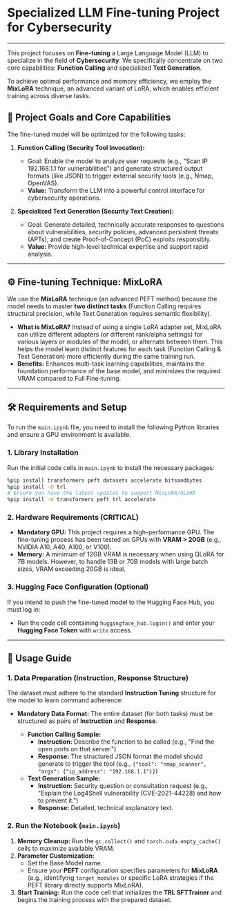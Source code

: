 # Specialized LLM Fine-tuning Project for Cybersecurity

---

This project focuses on **Fine-tuning** a Large Language Model (LLM) to specialize in the field of **Cybersecurity**. We specifically concentrate on two core capabilities: **Function Calling** and specialized **Text Generation**.

To achieve optimal performance and memory efficiency, we employ the **MixLoRA** technique, an advanced variant of LoRA, which enables efficient training across diverse tasks.

## 🎯 Project Goals and Core Capabilities

The fine-tuned model will be optimized for the following tasks:

1.  **Function Calling (Security Tool Invocation):**
    * Goal: Enable the model to analyze user requests (e.g., "Scan IP 192.168.1.1 for vulnerabilities") and generate structured output formats (like JSON) to trigger external security tools (e.g., Nmap, OpenVAS).
    * **Value:** Transform the LLM into a powerful control interface for cybersecurity operations.

2.  **Specialized Text Generation (Security Text Creation):**
    * Goal: Generate detailed, technically accurate responses to questions about vulnerabilities, security policies, advanced persistent threats (APTs), and create Proof-of-Concept (PoC) exploits responsibly.
    * **Value:** Provide high-level technical expertise and support rapid analysis.

---

## ⚙️ Fine-tuning Technique: MixLoRA

We use the **MixLoRA** technique (an advanced PEFT method) because the model needs to master **two distinct tasks** (Function Calling requires structural precision, while Text Generation requires semantic flexibility).

* **What is MixLoRA?** Instead of using a single LoRA adapter set, MixLoRA can utilize different adapters (or different rank/alpha settings) for various layers or modules of the model, or alternate between them. This helps the model learn distinct features for each task (Function Calling & Text Generation) more efficiently during the same training run.
* **Benefits:** Enhances multi-task learning capabilities, maintains the foundation performance of the base model, and minimizes the required VRAM compared to Full Fine-tuning.

---

## 🛠️ Requirements and Setup

To run the `main.ipynb` file, you need to install the following Python libraries and ensure a GPU environment is available.

### 1. Library Installation

Run the initial code cells in `main.ipynb` to install the necessary packages:

```bash
%pip install transformers peft datasets accelerate bitsandbytes
%pip install -U trl
# Ensure you have the latest updates to support MixLoRA/QLoRA
%pip install -U transformers peft trl accelerate
```
### 2. Hardware Requirements **(CRITICAL)**

* **Mandatory GPU:** This project requires a high-performance GPU. The fine-tuning process has been tested on GPUs with **VRAM > 20GB** (e.g., NVIDIA A10, A40, A100, or V100).
* **Memory:** A minimum of $12 \text{GB VRAM}$ is necessary when using QLoRA for $7 \text{B}$ models. However, to handle $13 \text{B}$ or $70 \text{B}$ models with large batch sizes, VRAM exceeding $20 \text{GB}$ is ideal.

### 3. Hugging Face Configuration (Optional)

If you intend to push the fine-tuned model to the Hugging Face Hub, you must log in:

* Run the code cell containing `huggingface_hub.login()` and enter your **Hugging Face Token** with `write` access.

---

## 🚀 Usage Guide

### 1. Data Preparation (Instruction, Response Structure)

The dataset must adhere to the standard **Instruction Tuning** structure for the model to learn command adherence:

* **Mandatory Data Format:** The entire dataset (for both tasks) must be structured as pairs of **Instruction** and **Response**.

    * **Function Calling Sample:**
        * **Instruction:** Describe the function to be called (e.g., "Find the open ports on that server.")
        * **Response:** The structured JSON format the model should generate to trigger the tool (e.g., `{"tool": "nmap_scanner", "args": {"ip_address": "192.168.1.1"}}`)
    * **Text Generation Sample:**
        * **Instruction:** Security question or consultation request (e.g., "Explain the Log4Shell vulnerability (CVE-2021-44228) and how to prevent it.")
        * **Response:** Detailed, technical explanatory text.

### 2. Run the Notebook (`main.ipynb`)

1.  **Memory Cleanup:** Run the `gc.collect()` and `torch.cuda.empty_cache()` cells to maximize available VRAM.
2.  **Parameter Customization:**
    * Set the Base Model name.
    * Ensure your **PEFT** configuration specifies parameters for **MixLoRA** (e.g., identifying `target_modules` or specific LoRA strategies if the PEFT library directly supports MixLoRA).
3.  **Start Training:** Run the code cell that initializes the **TRL SFTTrainer** and begins the training process with the prepared dataset.
